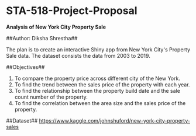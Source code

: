 # STA-518-Project-Proposal

**Analysis of New York City Property Sale**

##Author: Diksha Shrestha##

The plan is to create an interactive Shiny app from New York City's Property Sale data. The dataset consists the data from 2003 to 2019.

##Objectives##
1. To compare the property price across different city of the New York.
2. To find the trend between the sales price of the property with each year. 
3. To find the relationship between the property build date and the sale count number of the property.
4. To find the correlation between the area size and the sales price of the property.

##Dataset##
https://www.kaggle.com/johnshuford/new-york-city-property-sales
